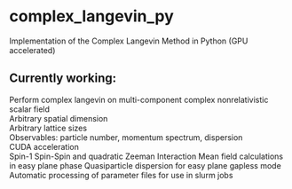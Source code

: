 # complex_langevin_py
Implementation of the Complex Langevin Method in Python (GPU accelerated)   
   
## Currently working:   
Perform complex langevin on multi-component complex nonrelativistic scalar field      
Arbitrary spatial dimension   
Arbitrary lattice sizes   
Observables: particle number, momentum spectrum, dispersion    
CUDA acceleration   
Spin-1 Spin-Spin and quadratic Zeeman Interaction
Mean field calculations in easy plane phase
Quasiparticle dispersion for easy plane gapless mode
Automatic processing of parameter files for use in slurm jobs 

